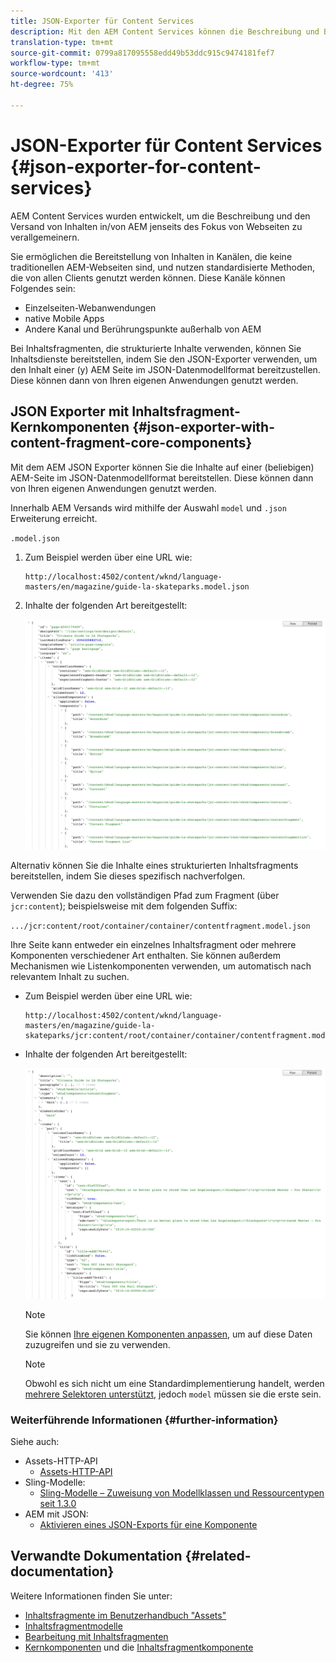 ```yaml
---
title: JSON-Exporter für Content Services
description: Mit den AEM Content Services können die Beschreibung und Bereitstellung von Inhalten in/über AEM über einen Fokus auf Webseiten hinweg generalisiert werden. Sie ermöglichen die Bereitstellung von Inhalten in Kanälen, die keine traditionellen AEM-Webseiten sind, und nutzen standardisierte Methoden, die von allen Clients genutzt werden können.
translation-type: tm+mt
source-git-commit: 0799a817095558edd49b53ddc915c9474181fef7
workflow-type: tm+mt
source-wordcount: '413'
ht-degree: 75%

---
```



# JSON-Exporter für Content Services {#json-exporter-for-content-services}

AEM Content Services wurden entwickelt, um die Beschreibung und den Versand von Inhalten in/von AEM jenseits des Fokus von Webseiten zu verallgemeinern.

Sie ermöglichen die Bereitstellung von Inhalten in Kanälen, die keine traditionellen AEM-Webseiten sind, und nutzen standardisierte Methoden, die von allen Clients genutzt werden können. Diese Kanäle können Folgendes sein:

* Einzelseiten-Webanwendungen
* native Mobile Apps
* Andere Kanal und Berührungspunkte außerhalb von AEM

Bei Inhaltsfragmenten, die strukturierte Inhalte verwenden, können Sie Inhaltsdienste bereitstellen, indem Sie den JSON-Exporter verwenden, um den Inhalt einer (y) AEM Seite im JSON-Datenmodellformat bereitzustellen. Diese können dann von Ihren eigenen Anwendungen genutzt werden.

## JSON Exporter mit Inhaltsfragment-Kernkomponenten {#json-exporter-with-content-fragment-core-components}

Mit dem AEM JSON Exporter können Sie die Inhalte auf einer (beliebigen) AEM-Seite im JSON-Datenmodellformat bereitstellen. Diese können dann von Ihren eigenen Anwendungen genutzt werden.

Innerhalb AEM Versands wird mithilfe der Auswahl `model` und `.json` Erweiterung erreicht.

`.model.json`

1. Zum Beispiel werden über eine URL wie:

   ```shell
   http://localhost:4502/content/wknd/language-masters/en/magazine/guide-la-skateparks.model.json
   ```

1. Inhalte der folgenden Art bereitgestellt:

   ![JSON-Modell für WKND-Inhalt](assets/json-model-wknd.png)

Alternativ können Sie die Inhalte eines strukturierten Inhaltsfragments bereitstellen, indem Sie dieses spezifisch nachverfolgen.

Verwenden Sie dazu den vollständigen Pfad zum Fragment (über `jcr:content`); beispielsweise mit dem folgenden Suffix:

`.../jcr:content/root/container/container/contentfragment.model.json`

Ihre Seite kann entweder ein einzelnes Inhaltsfragment oder mehrere Komponenten verschiedener Art enthalten. Sie können außerdem Mechanismen wie Listenkomponenten verwenden, um automatisch nach relevantem Inhalt zu suchen.

* Zum Beispiel werden über eine URL wie:

   ```shell
   http://localhost:4502/content/wknd/language-masters/en/magazine/guide-la-skateparks/jcr:content/root/container/container/contentfragment.model.json
   ```

* Inhalte der folgenden Art bereitgestellt:

   ![JSON-Modell des WKND-Inhaltsfragments](assets/json-model-wknd-content-fragment.png)

   >[!NOTE]
   >
   >Sie können [Ihre eigenen Komponenten anpassen](enabling-json-exporter.md), um auf diese Daten zuzugreifen und sie zu verwenden.

   >[!NOTE]
   >
   >Obwohl es sich nicht um eine Standardimplementierung handelt, werden [mehrere Selektoren unterstützt,](enabling-json-exporter.md#multiple-selectors) jedoch `model` müssen sie die erste sein.

### Weiterführende Informationen {#further-information}

Siehe auch:

* Assets-HTTP-API
   * [Assets-HTTP-API](/help/assets/developer-reference-material-apis.md)
* Sling-Modelle:
   * [Sling-Modelle – Zuweisung von Modellklassen und Ressourcentypen seit 1.3.0](https://sling.apache.org/documentation/bundles/models.html#associating-a-model-class-with-a-resource-type-since-130)
* AEM mit JSON:
   * [Aktivieren eines JSON-Exports für eine Komponente](enabling-json-exporter.md)

## Verwandte Dokumentation {#related-documentation}

Weitere Informationen finden Sie unter:

* [Inhaltsfragmente im Benutzerhandbuch &quot;Assets&quot;](/help/assets/content-fragments/content-fragments.md)
* [Inhaltsfragmentmodelle](/help/assets/content-fragments/content-fragments-models.md)
* [Bearbeitung mit Inhaltsfragmenten](/help/sites-cloud/authoring/fundamentals/content-fragments.md)
* [Kernkomponenten](https://docs.adobe.com/content/help/de-DE/experience-manager-core-components/using/introduction.html) und die [Inhaltsfragmentkomponente](https://docs.adobe.com/content/help/de-DE/experience-manager-core-components/using/components/content-fragment-component.html)
